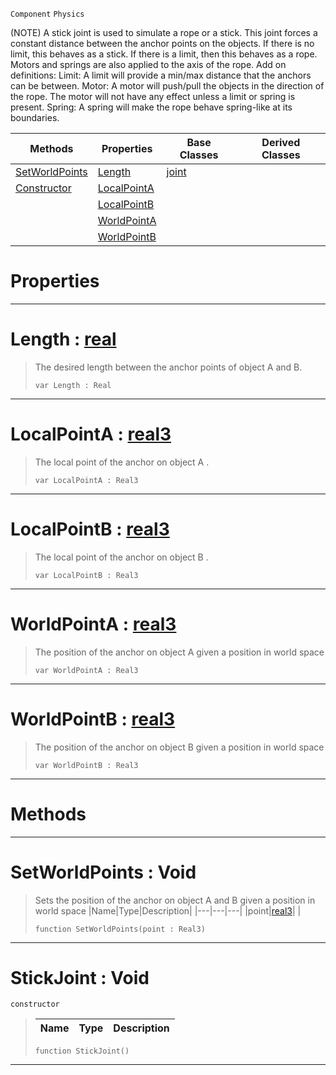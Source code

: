  `Component` `Physics`



(NOTE) A stick joint is used to simulate a rope or a stick. This joint forces a constant distance between the anchor points on the objects. If there is no limit, this behaves as a stick. If there is a limit, then this behaves as a rope. Motors and springs are also applied to the axis of the rope. Add on definitions: Limit: A limit will provide a min/max distance that the anchors can be between. Motor: A motor will push/pull the objects in the direction of the rope. The motor will not have any effect unless a limit or spring is present. Spring: A spring will make the rope behave spring-like at its boundaries.

|Methods|Properties|Base Classes|Derived Classes|
|---|---|---|---|
|[ SetWorldPoints](https://github.com/zeroengineteam/ZeroDocs/code_reference/class_reference/stickjoint.markdown#setworldpoints-void)|[ Length](https://github.com/zeroengineteam/ZeroDocs/code_reference/class_reference/stickjoint.markdown#length-zero-engine-docum)|[joint](https://github.com/zeroengineteam/ZeroDocs/code_reference/class_reference/joint.markdown)| |
|[ Constructor](https://github.com/zeroengineteam/ZeroDocs/code_reference/class_reference/stickjoint.markdown#stickjoint-void)|[ LocalPointA](https://github.com/zeroengineteam/ZeroDocs/code_reference/class_reference/stickjoint.markdown#localpointa-zero-engine)| | |
| |[ LocalPointB](https://github.com/zeroengineteam/ZeroDocs/code_reference/class_reference/stickjoint.markdown#localpointb-zero-engine)| | |
| |[ WorldPointA](https://github.com/zeroengineteam/ZeroDocs/code_reference/class_reference/stickjoint.markdown#worldpointa-zero-engine)| | |
| |[ WorldPointB](https://github.com/zeroengineteam/ZeroDocs/code_reference/class_reference/stickjoint.markdown#worldpointb-zero-engine)| | |


 #  Properties


---  
 #  Length : [real](https://github.com/zeroengineteam/ZeroDocs/code_reference/zilch_base_types/real.markdown)

> The desired length between the anchor points of object A and B.
> ``` lang=cpp, name=Zilch
> var Length : Real


---  
 #  LocalPointA : [real3](https://github.com/zeroengineteam/ZeroDocs/code_reference/zilch_base_types/real3.markdown)

> The local point of the anchor on object A . 
> ``` lang=cpp, name=Zilch
> var LocalPointA : Real3


---  
 #  LocalPointB : [real3](https://github.com/zeroengineteam/ZeroDocs/code_reference/zilch_base_types/real3.markdown)

> The local point of the anchor on object B . 
> ``` lang=cpp, name=Zilch
> var LocalPointB : Real3


---  
 #  WorldPointA : [real3](https://github.com/zeroengineteam/ZeroDocs/code_reference/zilch_base_types/real3.markdown)

> The position of the anchor on object A given a position in world space 
> ``` lang=cpp, name=Zilch
> var WorldPointA : Real3


---  
 #  WorldPointB : [real3](https://github.com/zeroengineteam/ZeroDocs/code_reference/zilch_base_types/real3.markdown)

> The position of the anchor on object B given a position in world space 
> ``` lang=cpp, name=Zilch
> var WorldPointB : Real3


---  
 #  Methods


---  
 #  SetWorldPoints : Void

> Sets the position of the anchor on object A and B given a position in world space 
> |Name|Type|Description|
> |---|---|---|
> |point|[real3](https://github.com/zeroengineteam/ZeroDocs/code_reference/zilch_base_types/real3.markdown)| |
> ``` lang=cpp, name=Zilch
> function SetWorldPoints(point : Real3)
> ``` 


---  
 #  StickJoint : Void

 `constructor`

> 
> |Name|Type|Description|
> |---|---|---|
> ``` lang=cpp, name=Zilch
> function StickJoint()
> ``` 


---  
 

 